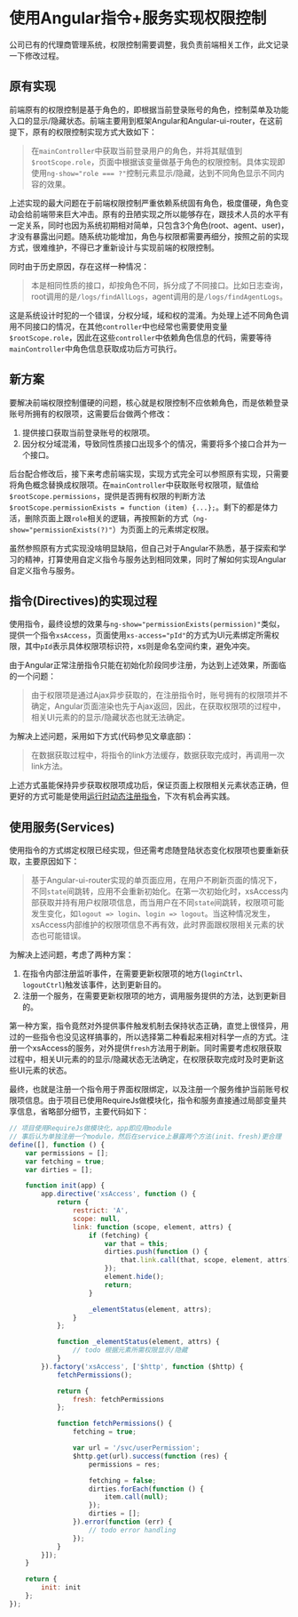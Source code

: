 # 使用Angular指令+服务实现权限控制
公司已有的代理商管理系统，权限控制需要调整，我负责前端相关工作，此文记录一下修改过程。  

## 原有实现
前端原有的权限控制是基于角色的，即根据当前登录账号的角色，控制菜单及功能入口的显示/隐藏状态。前端主要用到框架Angular和Angular-ui-router，在这前提下，原有的权限控制实现方式大致如下：

> 在`mainController`中获取当前登录用户的角色，并将其赋值到`$rootScope.role`，页面中根据该变量做基于角色的权限控制。具体实现即使用`ng-show="role === ?"`控制元素显示/隐藏，达到不同角色显示不同内容的效果。

上述实现的最大问题在于前端权限控制严重依赖系统固有角色，极度僵硬，角色变动会给前端带来巨大冲击。原有的丑陋实现之所以能够存在，跟技术人员的水平有一定关系，同时也因为系统初期相对简单，只包含3个角色(root、agent、user)，才没有暴露出问题。随系统功能增加，角色与权限都需要再细分，按照之前的实现方式，很难维护，不得已才重新设计与实现前端的权限控制。  

同时由于历史原因，存在这样一种情况：

> 本是相同性质的接口，却按角色不同，拆分成了不同接口。比如日志查询，root调用的是`/logs/findAllLogs`，agent调用的是`/logs/findAgentLogs`。

这是系统设计时犯的一个错误，分权分域，域和权的混淆。为处理上述不同角色调用不同接口的情况，在其他`controller`中也经常也需要使用变量`$rootScope.role`，因此在这些`controller`中依赖角色信息的代码，需要等待`mainController`中角色信息获取成功后方可执行。  

## 新方案
要解决前端权限控制僵硬的问题，核心就是权限控制不应依赖角色，而是依赖登录账号所拥有的权限项，这需要后台做两个修改：
1.   提供接口获取当前登录账号的权限项。
2.   因分权分域混淆，导致同性质接口出现多个的情况，需要将多个接口合并为一个接口。

后台配合修改后，接下来考虑前端实现，实现方式完全可以参照原有实现，只需要将角色概念替换成权限项。在`mainController`中获取账号权限项，赋值给`$rootScope.permissions`，提供是否拥有权限的判断方法`$rootScope.permissionExists = function (item) {...};`。剩下的都是体力活，删除页面上跟`role`相关的逻辑，再按照新的方式（`ng-show="permissionExists(?)"`）为页面上的元素绑定权限。  

虽然参照原有方式实现没啥明显缺陷，但自己对于Angular不熟悉，基于探索和学习的精神，打算使用自定义指令与服务达到相同效果，同时了解如何实现Angular自定义指令与服务。

## 指令(Directives)的实现过程
使用指令，最终设想的效果与`ng-show="permissionExists(permission)"`类似，提供一个指令`xsAccess`，页面使用`xs-access="pId"`的方式为UI元素绑定所需权限，其中`pId`表示具体权限项标识符，xs则是命名空间约束，避免冲突。  

由于Angular正常注册指令只能在初始化阶段同步注册，为达到上述效果，所面临的一个问题：

> 由于权限项是通过Ajax异步获取的，在注册指令时，账号拥有的权限项并不确定，Angular页面渲染也先于Ajax返回，因此，在获取权限项的过程中，相关UI元素的的显示/隐藏状态也就无法确定。  

为解决上述问题，采用如下方式(代码参见文章底部)：

> 在数据获取过程中，将指令的link方法缓存，数据获取完成时，再调用一次link方法。

上述方式虽能保持异步获取权限项成功后，保证页面上权限相关元素状态正确，但更好的方式可能是使用[运行时动态注册指令](http://stackoverflow.com/questions/31556913/dynamically-register-directive-at-runtime)，下次有机会再实践。  

## 使用服务(Services)
使用指令的方式绑定权限已经实现，但还需考虑随登陆状态变化权限项也要重新获取，主要原因如下：

> 基于Angular-ui-router实现的单页面应用，在用户不刷新页面的情况下，不同`state`间跳转，应用不会重新初始化。在第一次初始化时，xsAccess内部获取并持有用户权限项信息，而当用户在不同`state`间跳转，权限项可能发生变化，如`logout => login`、`login => logout`。当这种情况发生，xsAccess内部维护的权限项信息不再有效，此时界面跟权限相关元素的状态也可能错误。

为解决上述问题，考虑了两种方案：
1.   在指令内部注册监听事件，在需要更新权限项的地方(`loginCtrl`、`logoutCtrl`)触发该事件，达到更新目的。
2.   注册一个服务，在需要更新权限项的地方，调用服务提供的方法，达到更新目的。

第一种方案，指令竟然对外提供事件触发机制去保持状态正确，直觉上很怪异，用过的一些指令也没见这样搞事的，所以选择第二种看起来相对科学一点的方式。注册一个xsAccess的服务，对外提供`fresh`方法用于刷新。同时需要考虑权限获取过程中，相关UI元素的的显示/隐藏状态无法确定，在权限获取完成时及时更新这些UI元素的状态。  

最终，也就是注册一个指令用于界面权限绑定，以及注册一个服务维护当前账号权限项信息。由于项目已使用RequireJs做模块化，指令和服务直接通过局部变量共享信息，省略部分细节，主要代码如下：

```javascript
// 项目使用RequireJs做模块化，app即应用module
// 事后认为单独注册一个module，然后在service上暴露两个方法(init、fresh)更合理
define([], function () {
    var permissions = [];
    var fetching = true;
    var dirties = [];

    function init(app) {
        app.directive('xsAccess', function () {
            return {
                restrict: 'A',
                scope: null,
                link: function (scope, element, attrs) {
                    if (fetching) {
                        var that = this;
                        dirties.push(function () {
                            that.link.call(that, scope, element, attrs);
                        });
                        element.hide();
                        return;
                    }

                    _elementStatus(element, attrs);
                }
            };

            function _elementStatus(element, attrs) {
                // todo 根据元素所需权限显示/隐藏
            }
        }).factory('xsAccess', ['$http', function ($http) {
            fetchPermissions();

            return {
                fresh: fetchPermissions
            };

            function fetchPermissions() {
                fetching = true;

                var url = '/svc/userPermission';
                $http.get(url).success(function (res) {
                    permissions = res;

                    fetching = false;
                    dirties.forEach(function () {
                        item.call(null);
                    });
                    dirties = [];
                }).error(function (err) {
                    // todo error handling
                });
            }
        }]);
    }

    return {
        init: init
    };
});
```
